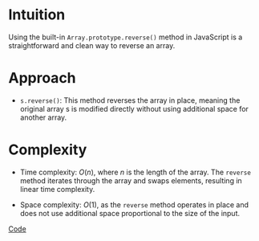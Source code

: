 # Intuition
Using the built-in `Array.prototype.reverse()` method in JavaScript is a straightforward and clean way to reverse an array.

# Approach
- `s.reverse()`: This method reverses the array in place, meaning the original array s is modified directly without using additional space for another array.

# Complexity
- Time complexity:
$O(n)$, where $n$ is the length of the array. The `reverse` method iterates through the array and swaps elements, resulting in linear time complexity.

- Space complexity:
$O(1)$, as the `reverse` method operates in place and does not use additional space proportional to the size of the input.

[Code](./334-Reverse-String.ts)
